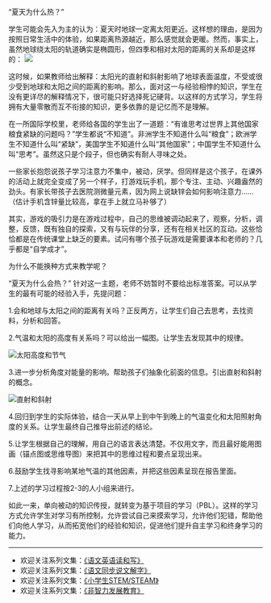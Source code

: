 “夏天为什么热？”

学生可能会先入为主的认为：夏天时地球一定离太阳更近。这样想的理由，是因为按照日常生活中的体验，如果距离热源越近，那么感觉就会更暖。然而，事实上，虽然地球绕太阳的轨道确实是椭圆形，但四季和相对太阳的距离的关系却是这样的：
![](http://upload-images.jianshu.io/upload_images/275449-e56f8af31b257d34.jpeg?imageMogr2/auto-orient/strip%7CimageView2/2/w/1240)

这时候，如果教师给出解释：太阳光的直射和斜射影响了地球表面温度，不受或很少受到地球和太阳之间的距离的影响。那么，面对这一与经验相悖的知识，学生在没有更详尽的解释情况下，很可能只好选择死记硬背。以这样的方式学习，学生将拥有大量零散而互不衔接的知识，更多依靠的是记忆而不是理解。

在一所国际学校里，老师给各国的学生出了一道题：“有谁思考过世界上其他国家粮食紧缺的问题吗？”学生都说“不知道”。非洲学生不知道什么叫“粮食”；欧洲学生不知道什么叫“紧缺”，美国学生不知道什么叫“其他国家”；中国学生不知道什么叫“思考”。虽然这只是个段子，但也确实有耐人寻味之处。

一些家长抱怨说孩子学习注意力不集中，被动，厌学。但同样是这个孩子，在课外的活动上就完全变成了另一个样子，打游戏玩手机，那个专注、主动、兴趣盎然的劲头。有家长带孩子去医院测微量元素，因为网上说缺锌会如何影响注意力……（估计手机含锌量比较高，拿在手上就立马补够了）

其实，游戏的吸引力是在游戏过程中，自己的思维被调动起来了，观察，分析，调整，反馈，既有独自的探索，又有与玩伴的分享，还有在相关社区的互动。这些恰恰都是在传统课堂上缺乏的要素。试问有哪个孩子玩游戏是需要课本和老师的？几乎都是“自学成才”。

为什么不能换种方式来教学呢？

“夏天为什么会热？” 针对这一主题，老师不妨暂时不要给出标准答案。可以从学生的最有可能的经验入手，先提问题：

1.会和地球与太阳之间的距离有关吗？正反两方，让学生们自己去思考，去找资料，分析和回答。

2.气温和太阳的高度有关系吗？可以给出一幅图。让学生去发现其中的规律。

![太阳高度和节气](http://upload-images.jianshu.io/upload_images/275449-f54cdefd1521c919.jpeg?imageMogr2/auto-orient/strip%7CimageView2/2/w/1240)

3.进一步分析角度对能量的影响。帮助孩子们抽象化前面的信息。引出直射和斜射的概念。

![直射和斜射](http://upload-images.jianshu.io/upload_images/275449-a8893d192ea7bca0.jpg?imageMogr2/auto-orient/strip%7CimageView2/2/w/1240)

4.回归到学生的实际体验，结合一天从早上到中午到晚上的气温变化和太阳照射角度的关系。让学生最终自己推导出前述的结论。

5.让学生根据自己的理解，用自己的语言表达清楚。不仅用文字，而且最好能用图画（锚点图或思维导图）来把其中的思维过程和要点呈现出来。

6.鼓励学生找寻影响某地气温的其他因素，并把这些因素呈现在报告里面。

7.上述的学习过程按2-3的人小组来进行。

如此一来，单向被动的知识传授，就转变为基于项目的学习（PBL）。这样的学习方式允许学生对学习有所控制，允许尝试自己来摸索学习，允许他们犯错，帮助他们向他人学习，从而拓宽他们的经验和知识，促进他们提升自主学习和终身学习的能力。

-------
* 欢迎关注系列文集：[《语文英语读和写》](http://www.jianshu.com/nb/8869173)
* 欢迎关注系列文集：[《语文同步说文解字》](http://www.jianshu.com/notebooks/6718880)
* 欢迎关注系列文集：[《小学生STEM/STEAM》](http://www.jianshu.com/nb/10476879)
* 欢迎关注系列文集：[《非智力发展教育》](http://www.jianshu.com/nb/567258)
